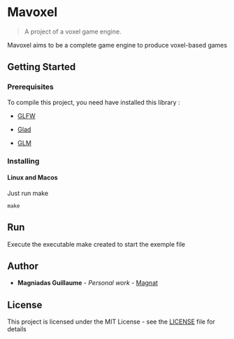 # Mavoxel
> A project of a voxel game engine.

Mavoxel aims to be a complete game engine to produce voxel-based games

## Getting Started

### Prerequisites

To compile this project, you need have installed this library :

- [GLFW](https://www.glfw.org/)

- [Glad](https://glad.dav1d.de/)

- [GLM](https://glm.g-truc.net/)

### Installing

#### Linux and Macos

Just run make

```
make
```


## Run

Execute the executable make created to start the exemple file


## Author

* **Magniadas Guillaume** - *Personal work* - [Magnat](https://github.com/TheMagnat)


## License

This project is licensed under the MIT License - see the [LICENSE](LICENSE) file for details
